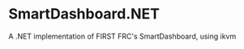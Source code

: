 SmartDashboard.NET
==================

A .NET implementation of FIRST FRC's SmartDashboard, using ikvm
